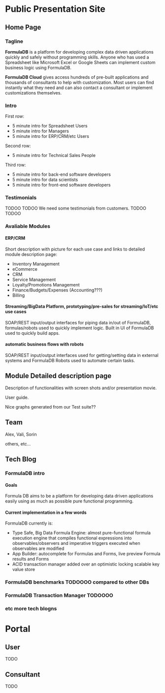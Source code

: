 # Public Presentation Site

## Home Page

### Tagline

**FormulaDB** is a platform for developing complex data driven applications quickly and safely without programming skills.
Anyone who has used a Spreadsheet like Microsoft Excel or Google Sheets can implement custom business logic using FormulaDB.

**FormulaDB Cloud** gives access hundreds of pre-built applications and thousands of consultants to help with customization. Most users can find instantly what they need and can also contact a consultant or implement customizations themselves.

### Intro

First row:
  - 5 minute intro for Spreadsheet Users
  - 5 minute intro for Managers
  - 5 minute intro for ERP/CRM/etc Users

Second row:

  - 5 minute intro for Technical Sales People

Third row:

  - 5 minute intro for back-end software developers
  - 5 minute intro for data scientists
  - 5 minute intro for front-end software developers

### Testimonials

TODOO TODOO
We need some testimonials from customers.
TODOO TODOO

### Avaliable Modules

#### ERP/CRM

Short description with picture for each use case and links to detailed module description page:
  - Inventory Management
  - eCommerce
  - CRM
  - Service Management
  - Loyalty/Promotions Management
  - Finance/Budgets/Expenses (Accounting???)
  - Billing

#### Streaming/BigData Platform, prototyping/pre-sales for streaming/IoT/etc use cases

SOAP/REST input/output interfaces for piping data in/out of FormulaDB, formulas/robots used to quickly implement logic.
Built in UI of FormulaDB used to quickly build apps.

#### automatic business flows with robots

SOAP/REST input/output interfaces used for getting/setting data in external systems and FormulaDB Robots used to automate certain tasks.


## Module Detailed description page

Description of functionalities with screen shots and/or presentation movie.

User guide.

Nice graphs generated from our Test suite??

## Team

Alex, Vali, Sorin

others, etc...

## Tech Blog

### FormulaDB intro

#### Goals

Formula DB aims to be a platform for developing data driven applications easily using as much as possible pure functional programming.

#### Current implementation in a few words

FormulaDB currently is:
 - Type Safe, Big Data Formula Engine: almost pure-functional formula execution engine that compiles functional expressions into observables/observers and imperative triggers executed when observables are modified
 - App Builder: autocomplete for Formulas and Forms, live preview Formula results and Forms
 - ACID transaction manager added over an optimistic locking scalable key value store

### FormulaDB benchmarks TODOOOO compared to other DBs

### FormulaDB Transaction Manager TODOOOO

### etc more tech blogns

# Portal

## User

TODO

## Consultant

TODO
